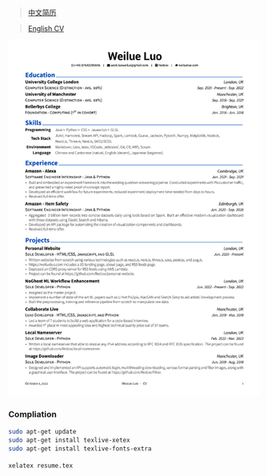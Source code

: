 > [中文简历](https://github.com/Redcxx/cv/blob/master/resumeCN.pdf)

> [English CV](https://github.com/Redcxx/cv/blob/master/resume.pdf)

![resume-1](./src/resume.png)

### Compliation
```bash
sudo apt-get update
sudo apt-get install texlive-xetex
sudo apt-get install texlive-fonts-extra

xelatex resume.tex
```


